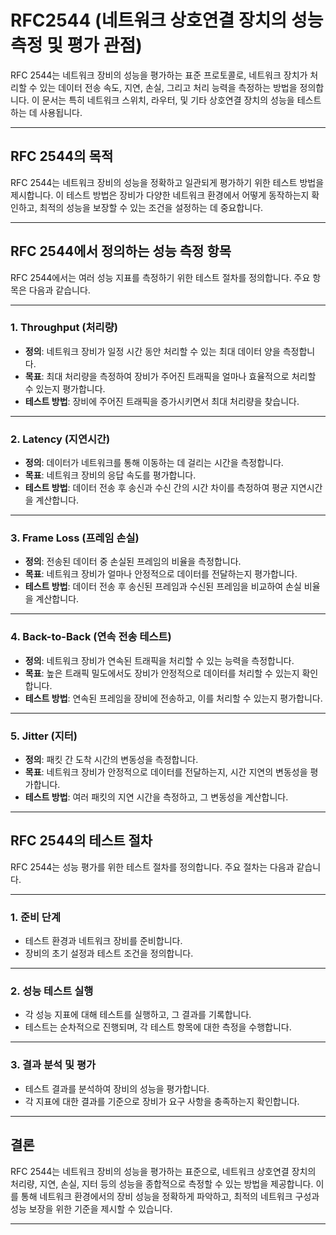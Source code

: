 # RFC2544 (네트워크 상호연결 장치의 성능측정 및 평가 관점)

RFC 2544는 네트워크 장비의 성능을 평가하는 표준 프로토콜로, 네트워크 장치가 처리할 수 있는 데이터 전송 속도, 지연, 손실, 그리고 처리 능력을 측정하는 방법을 정의합니다. 이 문서는 특히 네트워크 스위치, 라우터, 및 기타 상호연결 장치의 성능을 테스트하는 데 사용됩니다.

---

## RFC 2544의 목적

RFC 2544는 네트워크 장비의 성능을 정확하고 일관되게 평가하기 위한 테스트 방법을 제시합니다. 이 테스트 방법은 장비가 다양한 네트워크 환경에서 어떻게 동작하는지 확인하고, 최적의 성능을 보장할 수 있는 조건을 설정하는 데 중요합니다.

---

## RFC 2544에서 정의하는 성능 측정 항목

RFC 2544에서는 여러 성능 지표를 측정하기 위한 테스트 절차를 정의합니다. 주요 항목은 다음과 같습니다.

---

### 1. **Throughput (처리량)**

- **정의**: 네트워크 장비가 일정 시간 동안 처리할 수 있는 최대 데이터 양을 측정합니다.
- **목표**: 최대 처리량을 측정하여 장비가 주어진 트래픽을 얼마나 효율적으로 처리할 수 있는지 평가합니다.
- **테스트 방법**: 장비에 주어진 트래픽을 증가시키면서 최대 처리량을 찾습니다.

---

### 2. **Latency (지연시간)**

- **정의**: 데이터가 네트워크를 통해 이동하는 데 걸리는 시간을 측정합니다.
- **목표**: 네트워크 장비의 응답 속도를 평가합니다.
- **테스트 방법**: 데이터 전송 후 송신과 수신 간의 시간 차이를 측정하여 평균 지연시간을 계산합니다.

---

### 3. **Frame Loss (프레임 손실)**

- **정의**: 전송된 데이터 중 손실된 프레임의 비율을 측정합니다.
- **목표**: 네트워크 장비가 얼마나 안정적으로 데이터를 전달하는지 평가합니다.
- **테스트 방법**: 데이터 전송 후 송신된 프레임과 수신된 프레임을 비교하여 손실 비율을 계산합니다.

---

### 4. **Back-to-Back (연속 전송 테스트)**

- **정의**: 네트워크 장비가 연속된 트래픽을 처리할 수 있는 능력을 측정합니다.
- **목표**: 높은 트래픽 밀도에서도 장비가 안정적으로 데이터를 처리할 수 있는지 확인합니다.
- **테스트 방법**: 연속된 프레임을 장비에 전송하고, 이를 처리할 수 있는지 평가합니다.

---

### 5. **Jitter (지터)**

- **정의**: 패킷 간 도착 시간의 변동성을 측정합니다.
- **목표**: 네트워크 장비가 안정적으로 데이터를 전달하는지, 시간 지연의 변동성을 평가합니다.
- **테스트 방법**: 여러 패킷의 지연 시간을 측정하고, 그 변동성을 계산합니다.

---

## RFC 2544의 테스트 절차

RFC 2544는 성능 평가를 위한 테스트 절차를 정의합니다. 주요 절차는 다음과 같습니다.

---

### 1. **준비 단계**

- 테스트 환경과 네트워크 장비를 준비합니다.
- 장비의 초기 설정과 테스트 조건을 정의합니다.

---

### 2. **성능 테스트 실행**

- 각 성능 지표에 대해 테스트를 실행하고, 그 결과를 기록합니다.
- 테스트는 순차적으로 진행되며, 각 테스트 항목에 대한 측정을 수행합니다.

---

### 3. **결과 분석 및 평가**

- 테스트 결과를 분석하여 장비의 성능을 평가합니다.
- 각 지표에 대한 결과를 기준으로 장비가 요구 사항을 충족하는지 확인합니다.

---

## 결론

RFC 2544는 네트워크 장비의 성능을 평가하는 표준으로, 네트워크 상호연결 장치의 처리량, 지연, 손실, 지터 등의 성능을 종합적으로 측정할 수 있는 방법을 제공합니다. 이를 통해 네트워크 환경에서의 장비 성능을 정확하게 파악하고, 최적의 네트워크 구성과 성능 보장을 위한 기준을 제시할 수 있습니다.

---
